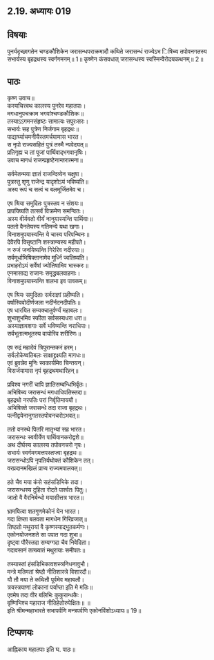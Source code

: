 ## 2.19. अध्यायः 019

## विषयाः

पुनर्यदृच्छागतेन चण्डकौशिकेन जरासन्धपराक्रमादौ कथिते जरासन्धं राज्येऽभ िषिच्य तपोवनगतस्य सभार्यस्य बृहद्रथस्य स्वर्गगमनम्॥ 1॥ कृष्णेन कंसवधात् जरासन्धस्य स्वस्मिन्वैरोदयकथनम्॥ 2॥

## पाठः

कृष्ण उवाच॥  
कस्यचित्त्वथ कालस्य पुनरेव महातपाः।  
मगधानुपचक्राम भगवांश्चण्डकौशिकः॥  
तस्याऽऽगमनसंहृष्टः सामात्यः सपुरःसरः।  
सभार्यः सह पुत्रेण निर्जगाम बृहद्रथः॥  
पाद्यार्घ्याचमनीयैस्तमर्चयामास भारत।  
स नृपो राज्यसहितं पुत्रं तस्मै न्यवेदयत्॥  
प्रतिगृह्य च तां पूजां पार्थिवाद्भगवानृषिः।  
उवाच मागधं राजन्प्रहृष्टेनान्तरात्मना॥  

सर्वमेतन्मया ज्ञातं राजन्दिव्येन चक्षुषा।  
पुत्रस्तु शृणु राजेन्द्र यादृशोऽयं भविष्यति॥  
अस्य रूपं च सत्वं च बलमूर्जितमेव च।  

एष श्रिया समुदितः पुत्रस्तव न संशयः॥  
प्रापयिष्यति तत्सर्वं विक्रमेण समन्वितः।  
अस्य वीर्यवतो वीर्यं नानुयास्यन्ति पार्थिवाः॥  
पततो वैनतेयस्य गतिमन्ये यथा खगाः।  
विनाशमुपयास्यन्ति ये चास्य परिपन्थिनः॥  
देवैरपि विसृष्टानि शस्त्राण्यस्य महीपते।  
न रुजं जनयिष्यन्ति गिरेरिव नदीरयाः॥  
सर्वमूर्धाभिषिक्तानामेव मूर्ध्नि ज्वलिष्यति।  
प्रभाहरोऽयं सर्वेषां ज्योतिषामिव भास्करः॥  
एनमासाद्य राजानः समृद्धबलवाहनाः।  
विनाशमुपयास्यन्ति शलभा इव पावकम्॥  

एष श्रियः समुदिताः सर्वराज्ञां ग्रहीष्यति।  
वर्षास्विवोदीर्णजला नदीर्नदनदीपतिः॥  
एष धारयित सम्यक्चातुर्वर्ण्यं महाबलः।  
शुभाशुभमिव स्फीता सर्वसस्यधरा धरा॥  
अस्याज्ञावशगाः सर्वे भविष्यन्ति नराधिपाः।  
सर्वभूतात्मभूतस्य वायोरिव शरीरिणः॥  

एष रुद्रं महादेवं त्रिपुरान्तकरं हरम्।  
सर्वलोकेष्वतिबलः साक्षाद्द्रक्ष्यति मागधः॥  
एवं ब्रुवन्नेव मुनिः स्वकार्यमिव चिन्तयन्।  
विसर्जयामास नृपं बृहद्रथमथारिहन्॥  

प्रविश्य नगरीं चापि ज्ञातिसम्बन्धिभिर्वृतः।  
अभिषिच्य जरासन्धं मगधाधिपतिस्तदा॥  
बृहद्रथो नरपतिः परां निर्वृतिमाययौ।  
अभिषिक्ते जरासन्धे तदा राजा बृहद्रथः।  
पत्नीद्वयेनानुगतस्तपोवनचरोऽभवत्॥  

ततो वनस्थे पितरि मातृभ्यां सह भारत।  
जरासन्धः स्ववीर्येण पार्थिवानकरोद्वशे॥  
अथ दीर्घस्य कालस्य तपोवनचरो नृपः।  
सभार्यः स्वर्गमगमत्तपस्तप्त्वा बृहद्रथः॥  
जरासन्धोऽपि नृपतिर्यथोक्तं कौशिकेन तत्।  
वरप्रदानमखिलं प्राप्य राज्यमपालयत्॥  

हते चैव मया कंसे सहंसडिभिके तदा।  
जरासन्धस्य दुहिता रोदते पार्श्वतः पितुः।  
जातो वै वैरनिर्बन्धो मयासीत्तत्र भारत॥  

भ्रामयित्वा शतगुणमेकोनं येन भारत।  
गदा क्षिप्ता बलवता मागधेन गिरिव्रजात्॥  
तिष्ठतो मथुरायां वै कृष्णस्याद्भुतकर्मणः।  
एकोनयोजनशते सा पपात गदा शुभा॥  
दृष्ट्वा पौरैस्तदा सम्यग्गदा चैव निवेदिता।  
गदावसानं तत्ख्यातं मथुरायाः समीपतः॥  

तस्यास्तां हंसडिभिकावशस्त्रनिधनावुभौ।  
मन्त्रे मतिमतां श्रेष्ठौ नीतिशास्त्रे विशारदौ॥  
यौ तौ मया ते कथितौ पूर्वमेव महाबलौ।  
त्रयस्त्रयाणां लोकानां पर्याप्ता इति मे मतिः॥  
एवमेष तदा वीर बलिभिः कुकुरान्धकैः।  
वृष्णिभिश्च महाराज नीतिहेतोरुपेक्षितः॥ ॥  
इति श्रीमन्महाभारते सभापर्वणि मन्त्रपर्वणि एकोनविंशोऽध्यायः॥ 19॥

## टिप्पणयः

 आह्निकाय महातपाः इति घ. पाठः॥

